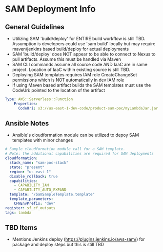 # SAM Deployment Info

## General Guidelines
* Utilizing SAM 'build/deploy' for ENTIRE build workflow is still TBD. Assumption is developers could use 'sam build' locally but may require maven/jenkins based build/deploy for actual deployments
* SAM 'build/deploy' does NOT appear to be able to connect to Nexus to pull artifacts. Assume this must be handled via Maven
* SAM CLI commands assume all source code AND IaaC are in same project. Location of IaaC within existing source is still TBD.
* Deploying SAM templates requires IAM role CreateChangeSet permissions which is NOT automatically in dev IAM role
* If using Maven based artifact builds the SAM templates must use the CodeUri: pointed to the location of the artifact
```yaml
Type: AWS::Serverless::Function
    Properties:
      CodeUri: s3://us-east-1-dev-code/product-sam-poc/myLambdaJar.jar
```

## Ansible Notes
* Ansible's cloudformation module can be utilized to depoy SAM templates with minor changes
```yaml
# Sample cloudformation module call for a SAM template.
# Note: the additional capabilities are required for SAM deployments
cloudformation:
  stack_name: "sam-poc-stack"
  state: "present"
  region: "us-east-1"
  disable_rollback: true
  capabilities:
    - CAPABILITY_IAM
    - CAPABILITY_AUTO_EXPAND
  template: "/SamSampleTemplate.template"
  template_parameters:
    CFNEnvPrefix: "dev"
register: sf_cf_outputs
tags: lambda
```

## TBD Items
* Mentions Jenkins deploy (https://plugins.jenkins.io/aws-sam/) for package and deploy steps but this is still TBD

